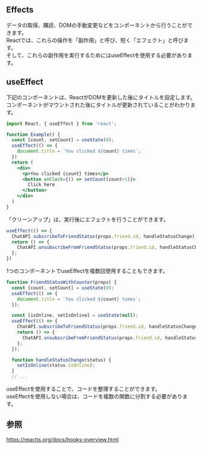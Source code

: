 ## Effects
データの取得、購読、DOMの手動変更などをコンポーネントから行うことができます。   
Reactでは、これらの操作を「副作用」と呼び、短く「エフェクト」と呼びます。   
そして、これらの副作用を実行するためにはuseEffectを使用する必要があります。   

## useEffect
下記のコンポーネントは、ReactがDOMを更新した後にタイトルを設定します。   
コンポーネントがマウントされた後にタイトルが更新されていることがわかります。   

```jsx
import React, { useEffect } from 'react';

function Example() {
  const [count, setCount] = useState(0);
  useEffect(() => {
    document.title = `You clicked ${count} times`;
  })
  return (
    <div>
      <p>You clicked {count} times</p>
      <button onClock={() => setCount(count+1)}>
        Click here
      </button>
    </div>
  )
}
```

「クリーンアップ」は、実行後にエフェクトを行うことができます。   

```jsx
useEffect(() => {
  ChatAPI.subscribeToFriendStatus(props.friend.id, handleStatusChange);
  return () => {
    ChatAPI.unsubscribeFromFriendStatus(props.friend.id, handleStatusChange);
  };
})
```
1つのコンポーネントでuseEffectを複数回使用することもできます。   

```jsx
function FriendStatusWithCounter(props) {
  const [count, setCount] = useState(0);
  useEffect(() => {
    document.title = `You clicked ${count} times`;
  });

  const [isOnline, setIsOnline] = useState(null);
  useEffect(() => {
    ChatAPI.subscribeToFriendStatus(props.friend.id, handleStatusChange);
    return () => {
      ChatAPI.unsubscribeFromFriendStatus(props.friend.id, handleStatusChange);
    };
  });

  function handleStatusChange(status) {
    setIsOnline(status.isOnline);
  }
  // ...
```

useEffectを使用することで、コードを整理することができます。   
useEffectを使用しない場合は、コードを複数の関数に分割する必要があります。   

## 参照
https://reactjs.org/docs/hooks-overview.html